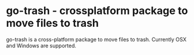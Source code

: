 # go-trash - crossplatform package to move files to trash

go-trash is a cross-platform package to move files to trash. Currently OSX and Windows are supported.
